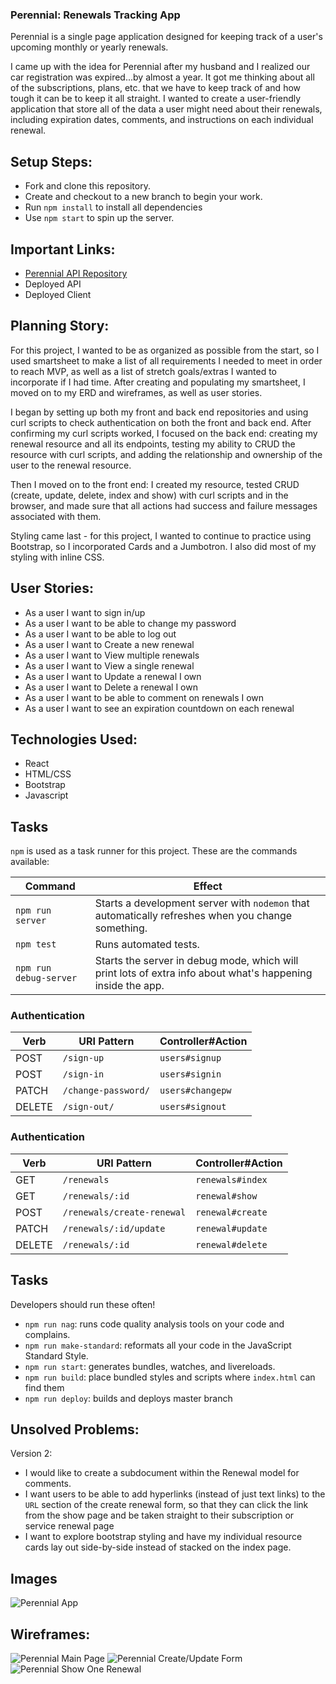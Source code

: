 ### Perennial: Renewals Tracking App

Perennial is a single page application designed for keeping track of a user's upcoming monthly or yearly renewals.

I came up with the idea for Perennial after my husband and I realized our car registration was expired...by almost a year. It got me thinking about all of the subscriptions, plans, etc. that we have to keep track of and how tough it can be to keep it all straight. I wanted to create a user-friendly application that store all of the data a user might need about their renewals, including expiration dates, comments, and instructions on each individual renewal.

## Setup Steps:

- Fork and clone this repository.
- Create and checkout to a new branch to begin your work.
- Run `npm install` to install all dependencies
- Use `npm start` to spin up the server.

## Important Links:
- [Perennial API Repository](https://github.com/MelNesbitt12/Perennial-api)
- Deployed API
- Deployed Client

## Planning Story:
For this project, I wanted to be as organized as possible from the start, so I used smartsheet to make a list of all requirements I needed to meet in order to reach MVP, as well as a list of stretch goals/extras I wanted to incorporate if I had time. After creating and populating my smartsheet, I moved on to my ERD and wireframes, as well as user stories.

I began by setting up both my front and back end repositories and using curl scripts to check authentication on both the front and back end. After confirming my curl scripts worked, I focused on the back end: creating my renewal resource and all its endpoints, testing my ability to CRUD the resource with curl scripts, and adding the relationship and ownership of the user to the renewal resource.

Then I moved on to the front end: I created my resource, tested CRUD (create, update, delete, index and show) with curl scripts and in the browser, and made sure that all actions had success and failure messages associated with them.

Styling came last - for this project, I wanted to continue to practice using Bootstrap, so I incorporated Cards and a Jumbotron. I also did most of my styling with inline CSS.

## User Stories:
- As a user I want to sign in/up
- As a user I want to be able to change my password
- As a user I want to be able to log out
- As a user I want to Create a new renewal
- As a user I want to View multiple renewals
- As a user I want to View a single renewal
- As a user I want to Update a renewal I own
- As a user I want to Delete a renewal I own
- As a user I want to be able to comment on renewals I own
- As a user I want to see an expiration countdown on each renewal

## Technologies Used:
- React
- HTML/CSS
- Bootstrap
- Javascript


## Tasks

`npm` is used as a task runner for this project. These are the commands available:

| Command                | Effect                                                                                                      |
|------------------------|-------------------------------------------------------------------------------------------------------------|
| `npm run server`       | Starts a development server with `nodemon` that automatically refreshes when you change something.                                                                                         |
| `npm test`             | Runs automated tests.                                                                                       |
| `npm run debug-server` | Starts the server in debug mode, which will print lots of extra info about what's happening inside the app. |


### Authentication

| Verb   | URI Pattern            | Controller#Action |
|--------|------------------------|-------------------|
| POST   | `/sign-up`             | `users#signup`    |
| POST   | `/sign-in`             | `users#signin`    |
| PATCH  | `/change-password/`    | `users#changepw`  |
| DELETE | `/sign-out/`           | `users#signout`   |

### Authentication

| Verb   | URI Pattern            | Controller#Action |
|--------|------------------------|-------------------|
| GET    | `/renewals`            | `renewals#index`  |
| GET    | `/renewals/:id`        | `renewal#show`    |
| POST   | `/renewals/create-renewal`| `renewal#create`|
| PATCH  | `/renewals/:id/update` | `renewal#update`  |
| DELETE | `/renewals/:id`        | `renewal#delete`  |

## Tasks

Developers should run these often!

- `npm run nag`: runs code quality analysis tools on your code and complains.
- `npm run make-standard`: reformats all your code in the JavaScript Standard
  Style.
- `npm run start`: generates bundles, watches, and livereloads.
- `npm run build`: place bundled styles and scripts where `index.html` can find
    them
- `npm run deploy`: builds and deploys master branch

## Unsolved Problems:
Version 2:
- I would like to create a subdocument within the Renewal model for comments.
- I want users to be able to add hyperlinks (instead of just text links) to the `URL` section of the create renewal form, so that they can click the link from the show page and be taken straight to their subscription or service renewal page
- I want to explore bootstrap styling and have my individual resource cards lay out side-by-side instead of stacked on the index page.

## Images
![Perennial App](https://user-images.githubusercontent.com/59749085/93626999-4841fb00-f9b2-11ea-9071-871391b79d3d.png)

## Wireframes:
![Perennial Main Page](https://user-images.githubusercontent.com/59749085/93627011-4c6e1880-f9b2-11ea-8328-c2d334aa9ff6.jpg)
![Perennial Create/Update Form](https://user-images.githubusercontent.com/59749085/93627019-4f690900-f9b2-11ea-8d1b-fa58706230c8.jpg)
![Perennial Show One Renewal](https://user-images.githubusercontent.com/59749085/93627032-542dbd00-f9b2-11ea-94e4-afd8ba0c951b.jpg)
